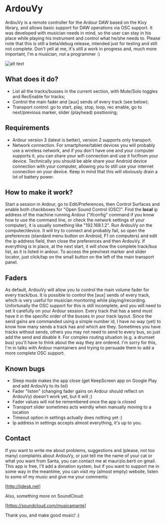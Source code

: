 ArdouVy
=======

ArdouVy is a remote controller for the Ardour DAW based on the Kivy library, 
and allows basic support for DAW operations via OSC support.
It was developed with musician needs in mind, so the user can stay in his 
place while playing his instrument and control what he/she needs to.
Please note that this is still a beta/debug release, intended just for testing
and still not complete. Don't yell at me, it's still a work in progress and,
much more important, I'm a musician, not a programmer :)

![alt text](jidesk.net/ardouvy/monitor-0.6.png "ArdouVy screenshot")


What does it do?
----------------

- List all the tracks/busses in the current section, with Mute/Solo toggles 
  and RecEnable for tracks;
- Control the main fader and [aux] sends of every track (see below);
- Transport control: go to start, play, stop, loop, rec enable, go to 
  next/previous marker, slider (playhead) positioning;

Requirements
------------

- Ardour version 3 (latest is better), version 2 supports only transport.
- Network connection. For smartphone/tablet devices you will probably use a 
  wireless network, and if you don't have one and your computer supports it, 
  you can share your wifi connection and use it for/from your device.
  Technically you should be able share your Android device connection with your
  computer, allowing you to still use your internet connection on your device.
  Keep in mind that this will obviously drain a lot of battery power.

How to make it work?
--------------------

Start a session in Ardour, go to Edit/Preferences, then Control Surfaces and 
enable both checkboxes for "Open Sound Control (OSC)".
Find the **local** ip address of the machine running Ardour ("ifconfig" command 
if you know how to use the command line, or check the network settings of your 
computer), it is usually something like "192.168.1.2".
Run ArdouVy on the computer/device. It will try to connect and probably fail, 
so open the preferences (standard menu button on Android, F1 on computers) and 
edit the ip address field, then close the preferences and then ArdouVy.
If everything is in place, at the next start, it will show the complete 
track/bus list, as it is listed in ardour.
To access the prev/next marker and slider locator, just click/tap on the small
button on the left of the main transport panel.

Faders
------

As default, ArdouVy will allow you to control the main volume fader for every 
track/bus.
It is possible to control the [aux] sends of every track, which is very useful
for musician monitoring while playing/recording.
Unfortunally the OSC support for this is still incomplete, and you will need 
to set it carefully on your Ardour session.
Every track that has a send *must* have it in the specific order of the busses 
in your track layout. Since the send gains are commanded using a simple number 
id, I have no way (yet) to know how many sends a track has and which are they.
Sometimes you have tracks without sends, others you may not need to send to
every bus, so just add the send and disable it.
For complex routing situation (e.g. a drumset bus) you'll have to think about 
the way they are ordered. I'm sorry for this, I'm in talks with Ardour 
maintainers and trying to persuade them to add a more complete OSC support.

Known bugs
----------

- Sleep mode makes the app close (get KeepScreen app on Google Play and add 
  ArdouVy to its list)
- Fader "listen" (changing fader gains on Ardour should reflect on ArdouVy)
  doesn't work yet, but it will ;)
- Fader values will not be remembered once the app is closed
- Transport slider sometimes acts weirdly when manually moving to a location
- Timeout option in settings actually does nothing yet :)
- Ip address in settings accepts almost everything, it's up to you.

Contact
-------

If you want to write me about problems, suggestions and (please, not too many)
complaints about ArdouVy, or just tell me the name of your cat or what you want
from Santa, you can contact me at maurizio.berti on gmail.
This app is free, I'll add a donation system, but if you want to support me in 
some way in the meantime, you can visit my (almost empty) website, listen to 
some of my music and give me your comments:

[http://jidesk.net]

Also, something more on SoundCloud:

[https://soundcloud.com/musicamante]

Thank you, and make good music! :)
